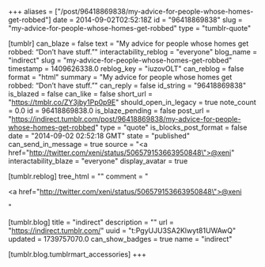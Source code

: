 +++
aliases = ["/post/96418869838/my-advice-for-people-whose-homes-get-robbed"]
date = 2014-09-02T02:52:18Z
id = "96418869838"
slug = "my-advice-for-people-whose-homes-get-robbed"
type = "tumblr-quote"

[tumblr]
can_blaze = false
text = "My advice for people whose homes get robbed: “Don&rsquo;t have stuff.”"
interactability_reblog = "everyone"
blog_name = "indirect"
slug = "my-advice-for-people-whose-homes-get-robbed"
timestamp = 1409626338.0
reblog_key = "iuzovOLT"
can_reblog = false
format = "html"
summary = "My advice for people whose homes get robbed: “Don’t have stuff.”"
can_reply = false
id_string = "96418869838"
is_blazed = false
can_like = false
short_url = "https://tmblr.co/ZY3jby1Pp0p9E"
should_open_in_legacy = true
note_count = 0.0
id = 96418869838.0
is_blaze_pending = false
post_url = "https://indirect.tumblr.com/post/96418869838/my-advice-for-people-whose-homes-get-robbed"
type = "quote"
is_blocks_post_format = false
date = "2014-09-02 02:52:18 GMT"
state = "published"
can_send_in_message = true
source = "<a href=\"http://twitter.com/xeni/status/506579153663950848\">@xeni</a>"
interactability_blaze = "everyone"
display_avatar = true

[tumblr.reblog]
tree_html = ""
comment = "<p><a href=\"http://twitter.com/xeni/status/506579153663950848\">@xeni</a></p>"

[tumblr.blog]
title = "indirect"
description = ""
url = "https://indirect.tumblr.com/"
uuid = "t:PgyUJU3SA2Klwyt81UWAwQ"
updated = 1739757070.0
can_show_badges = true
name = "indirect"

[tumblr.blog.tumblrmart_accessories]
+++
